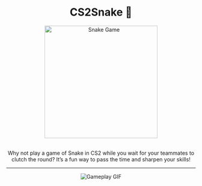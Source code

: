 <div align="center">
  <h1>CS2Snake 🐍</h1>
</div>

<div align="center">
  <img src="https://github.com/user-attachments/assets/552d45ed-af4d-421b-8cb9-ec934dfbceeb" alt="Snake Game" width="300"/>
</div>

<br>
<p align="center">
  Why not play a game of Snake in CS2 while you wait for your teammates to clutch the round? It’s a fun way to pass the time and sharpen your skills!
</p>

---

<div align="center">
  <img src="https://github.com/user-attachments/assets/95da97ab-c246-452e-b8a7-33c622ddbc10" alt="Gameplay GIF"/>
</div>
